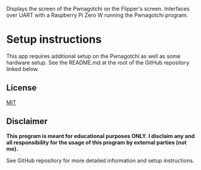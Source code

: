 Displays the screen of the Pwnagotchi on the Flipper's screen. Interfaces over UART with a Raspberry Pi Zero W running the Pwnagotchi program.

# Setup instructions
This app requires additional setup on the Pwnagotchi as well as some hardware setup. See the README.md at the root of the GitHub repository linked below.

## License
[MIT](https://choosealicense.com/licenses/mit/)

## Disclaimer
<b>This program is meant for educational purposes ONLY. I disclaim any and all responsibility for the usage of this program by external parties (not me).</b>

See GitHub repository for more detailed information and setup instructions.